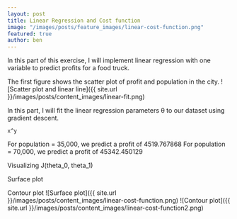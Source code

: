 ```yaml
---
layout: post
title: Linear Regression and Cost function
image: "/images/posts/feature_images/linear-cost-function.png"
featured: true
author: ben
---
```


In this part of this exercise, I will implement linear regression with one variable to predict profits for a food truck. 

The first figure shows the scatter plot of profit and population in the city. 
![Scatter plot and linear line]({{ site.url }}/images/posts/content_images/linear-fit.png)

In this part, I will fit the linear regression parameters θ to our dataset using gradient descent. 
```
x^y
```
For population = 35,000, we predict a profit of 4519.767868
For population = 70,000, we predict a profit of 45342.450129

Visualizing J(theta_0, theta_1)

Surface plot

Contour plot
![Surface plot]({{ site.url }}/images/posts/content_images/linear-cost-function.png)
![Contour plot]({{ site.url }}/images/posts/content_images/linear-cost-function2.png)